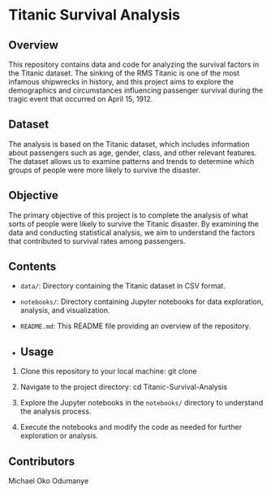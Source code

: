 # Titanic Survival Analysis

## Overview
This repository contains data and code for analyzing the survival factors in the Titanic dataset. The sinking of the RMS Titanic is one of the most infamous shipwrecks in history, and this project aims to explore the demographics and circumstances influencing passenger survival during the tragic event that occurred on April 15, 1912.

## Dataset
The analysis is based on the Titanic dataset, which includes information about passengers such as age, gender, class, and other relevant features. The dataset allows us to examine patterns and trends to determine which groups of people were more likely to survive the disaster.

## Objective
The primary objective of this project is to complete the analysis of what sorts of people were likely to survive the Titanic disaster. By examining the data and conducting statistical analysis, we aim to understand the factors that contributed to survival rates among passengers.

## Contents
- `data/`: Directory containing the Titanic dataset in CSV format.
- `notebooks/`: Directory containing Jupyter notebooks for data exploration, analysis, and visualization.
- `README.md`: This README file providing an overview of the repository.

- ## Usage
1. Clone this repository to your local machine:
git clone <repository-url>

2. Navigate to the project directory:
cd Titanic-Survival-Analysis

3. Explore the Jupyter notebooks in the `notebooks/` directory to understand the analysis process.
   
4. Execute the notebooks and modify the code as needed for further exploration or analysis.

## Contributors
Michael Oko Odumanye
